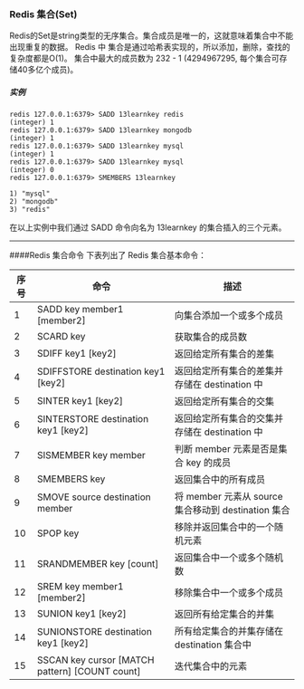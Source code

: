 ### Redis 集合(Set)
Redis的Set是string类型的无序集合。集合成员是唯一的，这就意味着集合中不能出现重复的数据。
Redis 中 集合是通过哈希表实现的，所以添加，删除，查找的复杂度都是O(1)。
集合中最大的成员数为 232 - 1 (4294967295, 每个集合可存储40多亿个成员)。
##### 实例
```other
redis 127.0.0.1:6379> SADD 13learnkey redis
(integer) 1
redis 127.0.0.1:6379> SADD 13learnkey mongodb
(integer) 1
redis 127.0.0.1:6379> SADD 13learnkey mysql
(integer) 1
redis 127.0.0.1:6379> SADD 13learnkey mysql
(integer) 0
redis 127.0.0.1:6379> SMEMBERS 13learnkey

1) "mysql"
2) "mongodb"
3) "redis"
```
在以上实例中我们通过 SADD 命令向名为 13learnkey 的集合插入的三个元素。

---

####Redis 集合命令
下表列出了 Redis 集合基本命令：

|序号|命令|描述|
|-|-|-|
|1|SADD key member1 [member2] |向集合添加一个或多个成员|
|2|SCARD key |获取集合的成员数|
|3|SDIFF key1 [key2] |返回给定所有集合的差集|
|4|SDIFFSTORE destination key1 [key2] |返回给定所有集合的差集并存储在 destination 中|
|5|SINTER key1 [key2] |返回给定所有集合的交集|
|6|SINTERSTORE destination key1 [key2] |返回给定所有集合的交集并存储在 destination 中|
|7|SISMEMBER key member |判断 member 元素是否是集合 key 的成员|
|8|SMEMBERS key |返回集合中的所有成员|
|9|SMOVE source destination member |将 member 元素从 source 集合移动到 destination 集合|
|10|SPOP key |移除并返回集合中的一个随机元素|
|11|SRANDMEMBER key [count] |返回集合中一个或多个随机数|
|12|SREM key member1 [member2] |移除集合中一个或多个成员|
|13|SUNION key1 [key2] |返回所有给定集合的并集|
|14|SUNIONSTORE destination key1 [key2] |所有给定集合的并集存储在 destination 集合中|
|15|SSCAN key cursor [MATCH pattern] [COUNT count] |迭代集合中的元素|
